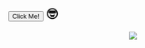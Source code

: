 <h1><a href="https://dieselgank.github.io/bengkelgo-test_no_php/"><button type="button">Click Me!</button></a> &#129299;</h1>
<div align="center">
  <img src="https://raw.githubusercontent.com/dieselgank/picture/main/4a2cac3f836028a52257b07cf4ea69fe.jpg">
</div>

<br>
